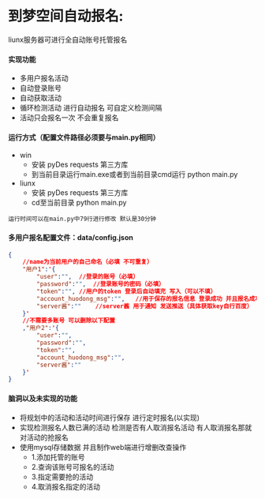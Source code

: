 # 到梦空间自动报名:

liunx服务器可进行全自动账号托管报名 



#### 实现功能

- 多用户报名活动
- 自动登录账号
- 自动获取活动
- 循环检测活动 进行自动报名 可自定义检测间隔
- 活动只会报名一次 不会重复报名



#### 运行方式（配置文件路径必须要与main.py相同）

- win
  - 安装 pyDes requests 第三方库
  - 到当前目录运行main.exe或者到当前目录cmd运行 python main.py
- liunx
  - 安装 pyDes requests 第三方库
  - cd至当前目录 python main.py

`运行时间可以在main.py中79行进行修改 默认是30分钟`



#### 多用户报名配置文件：data/config.json

```json
{
    //name为当前用户的自己命名（必填 不可重复）
    "用户1":'{	
        "user":"",	//登录的账号（必填）
        "password":"",	//登录账号的密码（必填）
        "token":"",	//用户的token 登录后自动填充 写入（可以不填）
        "account_huodong_msg":"",	//用于保存的报名信息 登录成功 并且报名成功后会自动写入（不填）
        "server酱":""	//server酱 用于通知 发送推送（具体获取key自行百度）
    }'
	//不需要多账号 可以删除以下配置
	,"用户2":'{
        "user":"",
        "password":"",
        "token":"",
        "account_huodong_msg":"",
        "server酱":""
    }'
}
```



#### 脑洞以及未实现的功能

- 将规划中的活动和活动时间进行保存 进行定时报名(以实现)
- 实现检测报名人数已满的活动 检测是否有人取消报名活动 有人取消报名那就对活动的抢报名
- 使用mysql存储数据 并且制作web端进行增删改查操作
  - 1.添加托管的账号
  - 2.查询该账号可报名的活动
  - 3.指定需要抢的活动
  - 4.取消报名指定的活动


